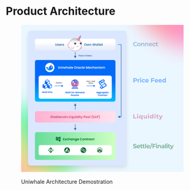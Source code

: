 # Product Architecture

<figure><img src="../.gitbook/assets/uniwhale_system_intro_chart (1).png" alt=""><figcaption><p>Uniwhale Architecture Demostration</p></figcaption></figure>
